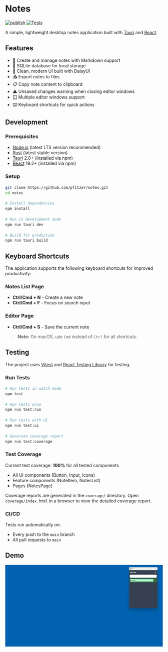 # Notes

[![publish](https://github.com/pfitzer/notes/actions/workflows/build.yml/badge.svg?branch=release)](https://github.com/pfitzer/notes/actions/workflows/build.yml)
[![Tests](https://github.com/pfitzer/notes/actions/workflows/test.yml/badge.svg)](https://github.com/pfitzer/notes/actions/workflows/test.yml)

A simple, lightweight desktop notes application built with [Tauri](https://tauri.app/) and [React](https://react.dev/).

## Features

- 📝 Create and manage notes with Markdown support
- 💾 SQLite database for local storage
- 🎨 Clean, modern UI built with DaisyUI
- 📤 Export notes to files
- 📋 Copy note content to clipboard
- ⚠️ Unsaved changes warning when closing editor windows
- 🪟 Multiple editor windows support
- ⌨️ Keyboard shortcuts for quick actions

## Development

### Prerequisites

- [Node.js](https://nodejs.org/) (latest LTS version recommended)
- [Rust](https://www.rust-lang.org/learn/get-started) (latest stable version)
- [Tauri](https://tauri.app/) 2.0+ (installed via npm)
- [React](https://react.dev/) 19.2+ (installed via npm)

### Setup

```bash
git clone https://github.com/pfitzer/notes.git
cd notes

# Install dependencies
npm install

# Run in development mode
npm run tauri dev

# Build for production
npm run tauri build
```

## Keyboard Shortcuts

The application supports the following keyboard shortcuts for improved productivity:

### Notes List Page
- **Ctrl/Cmd + N** - Create a new note
- **Ctrl/Cmd + F** - Focus on search input

### Editor Page
- **Ctrl/Cmd + S** - Save the current note

> **Note:** On macOS, use `Cmd` instead of `Ctrl` for all shortcuts.

## Testing

The project uses [Vitest](https://vitest.dev/) and [React Testing Library](https://testing-library.com/react) for testing.

### Run Tests

```bash
# Run tests in watch mode
npm test

# Run tests once
npm run test:run

# Run tests with UI
npm run test:ui

# Generate coverage report
npm run test:coverage
```

### Test Coverage

Current test coverage: **100%** for all tested components

- All UI components (Button, Input, Icons)
- Feature components (NoteItem, NotesList)
- Pages (NotesPage)

Coverage reports are generated in the `coverage/` directory. Open `coverage/index.html` in a browser to view the detailed coverage report.

### CI/CD

Tests run automatically on:
- Every push to the `main` branch
- All pull requests to `main`

## Demo

![demo gif](docs/demo.gif)